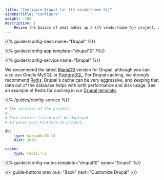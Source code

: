 ```yaml
---
title: "Configure Drupal for {{% vendor/name %}}"
sidebarTitle: "Configure"
weight: -100
description: |
    Review the basics of what makes up a {{% vendor/name %}} project, including its three principle configuration files and how to define them for Drupal.
---
```


{{% guides/config-desc name="Drupal" %}}

{{% guides/config-app template="drupal10" /%}}

{{% guides/config-service name="Drupal" %}}

We recommend the latest [MariaDB](/add-services/mysql/_index.md) version for Drupal,
although you can also use Oracle MySQL or [PostgreSQL](/add-services/postgresql.md).
For Drupal caching, we strongly recommend [Redis](/add-services/redis.md).
Drupal's cache can be very aggressive,
and keeping that data out of the database helps with both performance and disk usage.
See an example of Redis for caching in our [Drupal template](https://github.com/platformsh-templates/drupal10).

{{% /guides/config-service %}}

```yaml {configFile="services"}
# The services of the project.
#
# Each service listed will be deployed
# to power your Platform.sh project.

db:
    type: mariadb:10.11
    disk: 2048

cache:
    type: redis:7.2
```

{{% guides/config-routes template="drupal10" name="Drupal" %}}

{{< guide-buttons previous="Back" next="Customize Drupal" >}}
